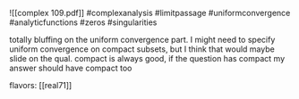 ![[complex 109.pdf]] #complexanalysis #limitpassage #uniformconvergence #analyticfunctions #zeros #singularities 

totally bluffing on the uniform convergence part. I might need to specify uniform convergence on compact subsets, but I think that would maybe slide on the qual. compact is always good, if the question has compact my answer should have compact too

flavors: [[real71]]